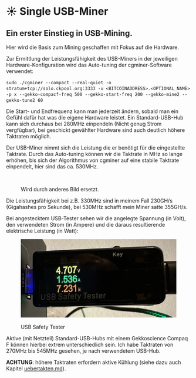# ☀ Single USB-Miner

## Ein erster Einstieg in USB-Mining.

Hier wird die Basis zum Mining geschaffen mit Fokus auf die Hardware.

Zur Ermittlung der Leistungsfähigkeit des USB-Miners in der jeweiligen Hardware-Konfiguration wird das Auto-tuning der cgminer-Software verwendet:

```shell
sudo ./cgminer --compact --real-quiet -o stratum+tcp://solo.ckpool.org:3333 -u <BITCOINADDRESS>.<OPTIONAL_NAME> -p x --gekko-compacf-freq 500 --gekko-start-freq 200 --gekko-mine2 --gekko-tune2 60
```

Die Start- und Endfrequenz kann man jederzeit ändern, sobald man ein Gefühl dafür hat was die eigene Hardware leistet. Ein Standard-USB-Hub kann sich durchaus bei 280MHz einpendeln (Nicht genug Strom vergfügbar), bei geschickt gewählter Hardware sind auch deutlich höhere Taktraten möglich.

Der USB-Miner nimmt sich die Leistung die er benötigt für die eingestellte Taktrate. Durch das Auto-tuning können wir die Taktrate in MHz so lange erhöhen, bis sich der Algorithmus von cgminer auf eine stabile Taktrate einpendelt, hier sind das ca. 530MHz.

<figure><img src="broken-reference" alt=""><figcaption><p>Wird durch anderes Bild ersetzt.</p></figcaption></figure>

Die Leistungsfähigkeit bei z.B. 330MHz sind in meinem Fall 230GH/s (Gigahashes pro Sekunde), bei 530MHz schafft mein Miner satte 355GH/s.

Bei angestecktem USB-Tester sehen wir die angelegte Spannung (in Volt), den verwendeten Strom (in Ampere) und die daraus resultierende elektrische Leistung (in Watt):

<figure><img src=".assets/IMG-1254.jpg" alt=""><figcaption><p>USB Safety Tester</p></figcaption></figure>

Aktive (mit Netzteil) Standard-USB-Hubs mit einem Gekkoscience Compaq F können hierbei extrem unterschiedlich sein. Ich habe Taktraten von 270MHz bis 545MHz gesehen, je nach verwendetem USB-Hub.

**ACHTUNG**: höhere Taktraten erfordern aktive Kühlung (siehe dazu auch Kapitel [uebertakten.md](uebertakten.md "mention")).
